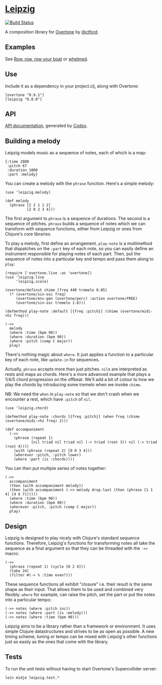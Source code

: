 [Leipzig](https://github.com/ctford/leipzig)
=========

[![Build Status](https://travis-ci.org/ctford/leipzig.png)](https://travis-ci.org/ctford/leipzig)

A composition library for [Overtone](https://github.com/overtone/overtone) by [@ctford](https://github.com/ctford).

Examples
--------
See [Row, row, row your boat](src/leipzig/example/row_row_row_your_boat.clj) or [whelmed](https://github.com/ctford/whelmed).

Use
---
Include it as a dependency in your project.clj, along with Overtone:

    [overtone "0.9.1"]
    [leipzig "0.8.0"]

API
---

[API documentation](http://ctford.github.io/leipzig/), generated by [Codox](https://github.com/weavejester/codox).

Building a melody
-----------------

Leipzig models music as a sequence of notes, each of which is a map:

    {:time 2000
     :pitch 67
     :duration 1000
     :part :melody}

You can create a melody with the `phrase` function. Here's a simple melody:

    (use 'leipzig.melody)

    (def melody
      (phrase [2 2 1 1 2]
              [2 0 2 3 4]))

The first argument to `phrase` is a sequence of durations. The second is a sequence of pitches. `phrase` builds a sequence of notes which we can transform with sequence functions, either from Leipzig or ones from Clojure's core libraries.

To play a melody, first define an arrangement. `play-note` is a multimethod that dispatches on the `:part` key of each note, so you can easily define an instrument responsible for playing notes of each part. Then, put the sequence of notes into a particular key and tempo and pass them along to `play`:

    (require ['overtone.live :as 'overtone])
    (use 'leipzig.live
         'leipzig.scale)

    (overtone/definst chime [freq 440 tremelo 0.05]
      (* (overtone/sin-osc freq)
         (overtone/env-gen (overtone/perc) :action overtone/FREE)
         (overtone/sin-osc tremelo 1.6)))

    (defmethod play-note :default [{freq :pitch}] (chime (overtone/midi->hz freq)))

    (->>
      melody
      (where :time (bpm 90))
      (where :duration (bpm 90))
      (where :pitch (comp C major))
      play)

There's nothing magic about `where`. It just applies a function to a particular key of each note, like `update-in` for sequences.

Actually, `phrase` accepts more than just pitches. `nil`s are interpreted as rests and maps as chords. Here's a more advanced example that plays a 1/4/5 chord progression on the offbeat. We'll add a bit of colour to how we play the chords by introducing some tremelo when we invoke `chime`.

NB: We need the `when` in `play-note` so that we don't crash when we encounter a rest, which have `:pitch` of `nil`.

    (use 'leipzig.chord)

    (defmethod play-note :chords [{freq :pitch}] (when freq (chime (overtone/midi->hz freq) 2)))

    (def accompaniment
      (->>
        (phrase (repeat 1)
                [nil triad nil triad nil (-> triad (root 3)) nil (-> triad (root 4))])
        (with (phrase (repeat 2) [0 0 3 4]))
        (wherever :pitch, :pitch lower)
        (where :part (is :chords))))

You can then put multiple series of notes together:

    (->>
      accompaniment
      (then (with accompaniment melody))
      (then (with accompaniment (->> melody drop-last (then (phrase [1 1 4] [4 6 7])))))
      (where :time (bpm 90))
      (where :duration (bpm 90))
      (wherever :pitch, :pitch (comp C major))
      play)

Design
------

Leipzig is designed to play nicely with Clojure's standard sequence functions. Therefore, Leipzig's functions for transforming notes all take the sequence as a final argument so that they can be threaded with the `->>` macro:

    (->>
      (phrase (repeat 1) (cycle [0 2 4]))
      (take 24)
      (filter #(-> % :time even?)))

These sequence functions all exhibit "closure" i.e. their result is the same shape as their input. That allows them to be used and combined very flexibly. `where` for example, can raise the pitch, set the part or put the notes into a particular tempo:

    (->> notes (where :pitch inc))
    (->> notes (where :part (is :melody)))
    (->> notes (where :time (bpm 90)))

Leipzig aims to be a library rather than a framework or environment. It uses simple Clojure datastructures and strives to be as open as possible. A new timing scheme, tuning or tempo can be mixed with Leipzig's other functions just as easily as the ones that come with the library.

Tests
-----

To run the unit tests without having to start Overtone's Supercollider server:

    lein midje leipzig.test.*
